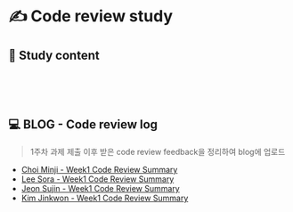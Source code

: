# ✍ Code review study

## 📄 Study content
<br>
<br>
<br>

## 💻 BLOG - Code review log
> 1주차 과제 제출 이후 받은 code review feedback을 정리하여 blog에 업로드
<!-- [Choi Minji](your blog url) 와 같이 표시 -->
- [Choi Minji - Week1 Code Review Summary]()
- [Lee Sora - Week1 Code Review Summary](https://velog.io/@sora2821/1%EC%A3%BC%EC%B0%A8-%EA%B3%BC%EC%A0%9C-%EC%BD%94%EB%93%9C-%EB%A6%AC%EB%B7%B0)
- [Jeon Sujin  - Week1 Code Review Summary](https://velog.io/@serenity/1%EC%A3%BC%EC%B0%A8-%EC%BD%94%EB%93%9C-%EB%A6%AC%EB%B7%B0)
- [Kim Jinkwon - Week1 Code Review Summary]()
